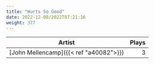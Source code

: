 ```yaml
---
title: "Hurts So Good"
date: 2022-12-08/2022T07:21:16
weight: 377
---
```




 Artist | Plays 
----- | -----:
[John Mellencamp]({{< ref "a40082">}}) | 3
